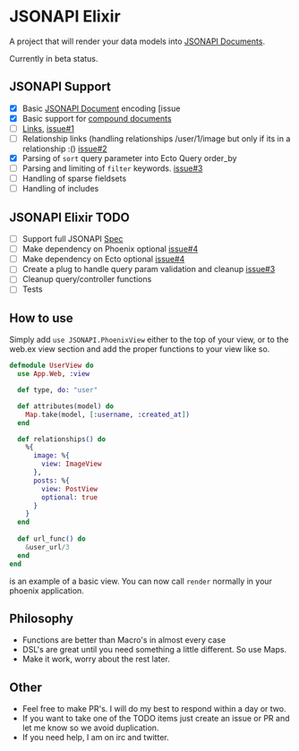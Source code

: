 JSONAPI Elixir
=======
A project that will render your data models into [JSONAPI Documents](http://jsonapi.org/format). 

Currently in beta status.

## JSONAPI Support
- [x] Basic [JSONAPI Document](http://jsonapi.org/format/#document-top-level) encoding [issue
- [x] Basic support for [compound documents](http://jsonapi.org/format/#document-compound-documents)
- [ ] [Links](http://jsonapi.org/format/#document-links), [issue#1](https://github.com/jeregrine/jsonapi/issues/1)
- [ ] Relationship links (handling relationships /user/1/image but only if its in a relationship :() [issue#2](https://github.com/jeregrine/jsonapi/issues/2)
- [x] Parsing of `sort` query parameter into Ecto Query order_by
- [ ] Parsing and limiting of `filter` keywords. [issue#3](https://github.com/jeregrine/jsonapi/issues/3)
- [ ] Handling of sparse fieldsets
- [ ] Handling of includes

## JSONAPI Elixir TODO
- [ ] Support full JSONAPI [Spec](http://jsonapi.org/format/)
- [ ] Make dependency on Phoenix optional [issue#4](https://github.com/jeregrine/jsonapi/issues/4)
- [ ] Make dependency on Ecto optional [issue#4](https://github.com/jeregrine/jsonapi/issues/4)
- [ ] Create a plug to handle query param validation and cleanup [issue#3](https://github.com/jeregrine/jsonapi/issues/3)
- [ ] Cleanup query/controller functions 
- [ ] Tests

## How to use
Simply add `use JSONAPI.PhoenixView` either to the top of your view, or to the web.ex view section and add the
proper functions to your view like so.

```elixir
defmodule UserView do
  use App.Web, :view

  def type, do: "user"

  def attributes(model) do
    Map.take(model, [:username, :created_at])
  end

  def relationships() do
    %{
      image: %{
        view: ImageView
      },
      posts: %{
        view: PostView
        optional: true
      }
    }
  end
  
  def url_func() do
    &user_url/3
  end
end
```
is an example of a basic view. You can now call `render` normally in your phoenix application.


## Philosophy

- Functions are better than Macro's in almost every case
- DSL's are great until you need something a little different. So use Maps.
- Make it work, worry about the rest later.

## Other

- Feel free to make PR's. I will do my best to respond within a day or two. 
- If you want to take one of the TODO items just create an issue or PR and let me know so we avoid duplication.
- If you need help, I am on irc and twitter. 
